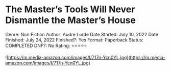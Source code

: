 # The Master’s Tools Will Never Dismantle the Master’s House

Genre: Non Fiction
Author: Audre Lorde
Date Started: July 10, 2022
Date Finished: July 24, 2022
Finished?: Yes
Format: Paperback
Status: COMPLETED
DNF?: No
Rating: ⭐️⭐️⭐️⭐️⭐️

![https://m.media-amazon.com/images/I/717n-Ycn0YL.jpg](https://m.media-amazon.com/images/I/717n-Ycn0YL.jpg)